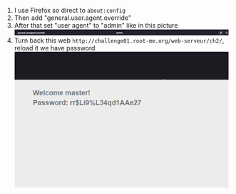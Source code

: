1. I use Firefox so direct to `about:config`
2. Then add "general.user.agent.override"
3. After that set "user agent" to "admin" like in this picture
![alt text](image.png)
4. Turn back this web `http://challenge01.root-me.org/web-serveur/ch2/`, reload it we have password
![alt text](image-1.png)